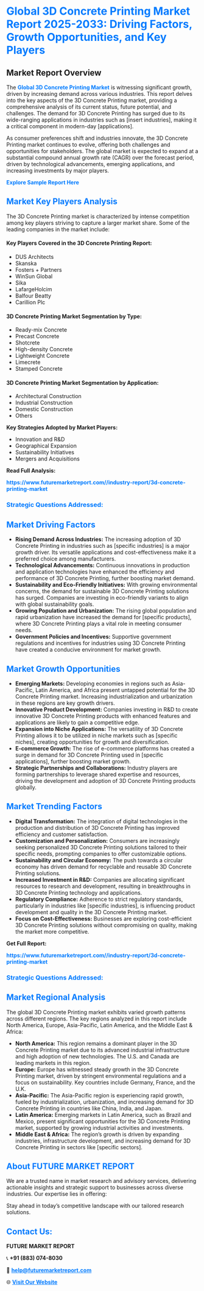 <h1 style="color: #007BFF;">Global 3D Concrete Printing Market Report 2025-2033: Driving Factors, Growth Opportunities, and Key Players</h1>

<section id="overview">
<h2>Market Report Overview</h2>
<p>The <a href="https://www.futuremarketreport.com//industry-report/3d-concrete-printing-market" style="color: #007BFF; text-decoration: none;"><strong>Global 3D Concrete Printing Market</strong></a> is witnessing significant growth, driven by increasing demand across various industries. This report delves into the key aspects of the 3D Concrete Printing market, providing a comprehensive analysis of its current status, future potential, and challenges. The demand for 3D Concrete Printing has surged due to its wide-ranging applications in industries such as [insert industries], making it a critical component in modern-day [applications].</p>
<p>As consumer preferences shift and industries innovate, the 3D Concrete Printing market continues to evolve, offering both challenges and opportunities for stakeholders. The global market is expected to expand at a substantial compound annual growth rate (CAGR) over the forecast period, driven by technological advancements, emerging applications, and increasing investments by major players.</p>
</section>

<section id="overview">
<p><a href="https://www.futuremarketreport.com//request-sample/reportId=90104" style="color: #007BFF; text-decoration: none;"><strong>Explore Sample Report Here</strong></a></p>
</section>

<section id="key-players">
<h2 style="color: #007BFF;">Market Key Players Analysis</h2>
<p>The 3D Concrete Printing market is characterized by intense competition among key players striving to capture a larger market share. Some of the leading companies in the market include:</p>
<h4>Key Players Covered in the 3D Concrete Printing Report:</h4>
<ul><li>DUS Architects</li><li>Skanska</li><li>Fosters + Partners</li><li>WinSun Global</li><li>Sika</li><li>LafargeHolcim</li><li>Balfour Beatty</li><li>Carillion Plc</li></ul>
<h4>3D Concrete Printing Market Segmentation by Type:</h4>
<ul><li>Ready-mix Concrete</li><li>Precast Concrete</li><li>Shotcrete</li><li>High-density Concrete</li><li>Lightweight Concrete</li><li>Limecrete</li><li>Stamped Concrete</li></ul>

<h4>3D Concrete Printing Market Segmentation by Application:</h4>
<ul><li>Architectural Construction</li><li>Industrial Construction</li><li>Domestic Construction</li><li>Others</li></ul>
<p><strong>Key Strategies Adopted by Market Players:</strong></p>
<ul>
<li>Innovation and R&D</li>
<li>Geographical Expansion</li>
<li>Sustainability Initiatives</li>
<li>Mergers and Acquisitions</li>
</ul>
</section>

<section>
<p><strong>Read Full Analysis: </strong></p><a href="https://www.futuremarketreport.com//industry-report/3d-concrete-printing-market" style="color: #007BFF; text-decoration: none;"><strong>https://www.futuremarketreport.com//industry-report/3d-concrete-printing-market</strong></a>
<h3 style="color: #007BFF;">Strategic Questions Addressed:</h3>
</section>

<section id="driving-factors">
<h2 style="color: #007BFF;">Market Driving Factors</h2>
<ul>
<li><strong>Rising Demand Across Industries:</strong> The increasing adoption of 3D Concrete Printing in industries such as [specific industries] is a major growth driver. Its versatile applications and cost-effectiveness make it a preferred choice among manufacturers.</li>
<li><strong>Technological Advancements:</strong> Continuous innovations in production and application technologies have enhanced the efficiency and performance of 3D Concrete Printing, further boosting market demand.</li>
<li><strong>Sustainability and Eco-Friendly Initiatives:</strong> With growing environmental concerns, the demand for sustainable 3D Concrete Printing solutions has surged. Companies are investing in eco-friendly variants to align with global sustainability goals.</li>
<li><strong>Growing Population and Urbanization:</strong> The rising global population and rapid urbanization have increased the demand for [specific products], where 3D Concrete Printing plays a vital role in meeting consumer needs.</li>
<li><strong>Government Policies and Incentives:</strong> Supportive government regulations and incentives for industries using 3D Concrete Printing have created a conducive environment for market growth.</li>
</ul>
</section>

<section id="growth-opportunities">
<h2 style="color: #007BFF;">Market Growth Opportunities</h2>
<ul>
<li><strong>Emerging Markets:</strong> Developing economies in regions such as Asia-Pacific, Latin America, and Africa present untapped potential for the 3D Concrete Printing market. Increasing industrialization and urbanization in these regions are key growth drivers.</li>
<li><strong>Innovative Product Development:</strong> Companies investing in R&D to create innovative 3D Concrete Printing products with enhanced features and applications are likely to gain a competitive edge.</li>
<li><strong>Expansion into Niche Applications:</strong> The versatility of 3D Concrete Printing allows it to be utilized in niche markets such as [specific niches], creating opportunities for growth and diversification.</li>
<li><strong>E-commerce Growth:</strong> The rise of e-commerce platforms has created a surge in demand for 3D Concrete Printing used in [specific applications], further boosting market growth.</li>
<li><strong>Strategic Partnerships and Collaborations:</strong> Industry players are forming partnerships to leverage shared expertise and resources, driving the development and adoption of 3D Concrete Printing products globally.</li>
</ul>
</section>

<section id="trending-factors">
<h2 style="color: #007BFF;">Market Trending Factors</h2>
<ul>
<li><strong>Digital Transformation:</strong> The integration of digital technologies in the production and distribution of 3D Concrete Printing has improved efficiency and customer satisfaction.</li>
<li><strong>Customization and Personalization:</strong> Consumers are increasingly seeking personalized 3D Concrete Printing solutions tailored to their specific needs, prompting companies to offer customizable options.</li>
<li><strong>Sustainability and Circular Economy:</strong> The push towards a circular economy has driven demand for recyclable and reusable 3D Concrete Printing solutions.</li>
<li><strong>Increased Investment in R&D:</strong> Companies are allocating significant resources to research and development, resulting in breakthroughs in 3D Concrete Printing technology and applications.</li>
<li><strong>Regulatory Compliance:</strong> Adherence to strict regulatory standards, particularly in industries like [specific industries], is influencing product development and quality in the 3D Concrete Printing market.</li>
<li><strong>Focus on Cost-Effectiveness:</strong> Businesses are exploring cost-efficient 3D Concrete Printing solutions without compromising on quality, making the market more competitive.</li>
</ul>
</section>

<section>
<p><strong>Get Full Report: </strong></p><a href="https://www.futuremarketreport.com//industry-report/3d-concrete-printing-market" style="color: #007BFF; text-decoration: none;"><strong>https://www.futuremarketreport.com//industry-report/3d-concrete-printing-market</strong></a>
<h3 style="color: #007BFF;">Strategic Questions Addressed:</h3>
</section>


<section id="regional-analysis">
<h2 style="color: #007BFF;">Market Regional Analysis</h2>
<p>The global 3D Concrete Printing market exhibits varied growth patterns across different regions. The key regions analyzed in this report include North America, Europe, Asia-Pacific, Latin America, and the Middle East & Africa:</p>
<ul>
<li><strong>North America:</strong> This region remains a dominant player in the 3D Concrete Printing market due to its advanced industrial infrastructure and high adoption of new technologies. The U.S. and Canada are leading markets in this region.</li>
<li><strong>Europe:</strong> Europe has witnessed steady growth in the 3D Concrete Printing market, driven by stringent environmental regulations and a focus on sustainability. Key countries include Germany, France, and the U.K.</li>
<li><strong>Asia-Pacific:</strong> The Asia-Pacific region is experiencing rapid growth, fueled by industrialization, urbanization, and increasing demand for 3D Concrete Printing in countries like China, India, and Japan.</li>
<li><strong>Latin America:</strong> Emerging markets in Latin America, such as Brazil and Mexico, present significant opportunities for the 3D Concrete Printing market, supported by growing industrial activities and investments.</li>
<li><strong>Middle East & Africa:</strong> The region’s growth is driven by expanding industries, infrastructure development, and increasing demand for 3D Concrete Printing in sectors like [specific sectors].</li>
</ul>
</section>

<footer>
<h2 style="color: #007BFF;">About FUTURE MARKET REPORT</h2>
<p>We are a trusted name in market research and advisory services, delivering actionable insights and strategic support to businesses across diverse industries. Our expertise lies in offering:</p>

<p>Stay ahead in today’s competitive landscape with our tailored research solutions.</p>

<h2 style="color: #007BFF;">Contact Us:</h2>
<p><strong>FUTURE MARKET REPORT</strong></p>
<p>📞 <strong>+91 (883) 074-8030</strong></p>
<p>📧 <strong><a href="mailto:help@futuremarketreport.com" style="color: #007BFF;">help@futuremarketreport.com</a></strong></p>
<p>🌐 <strong><a href="https://www.futuremarketreport.com/" style="color: #007BFF;">Visit Our Website</a></strong></p>
</footer>